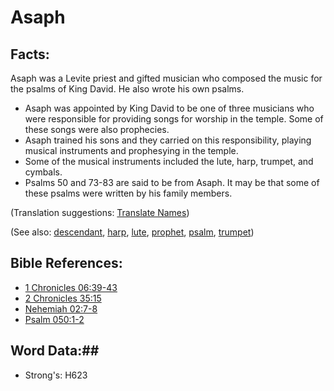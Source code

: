 # Asaph #

## Facts: ##

Asaph was a Levite priest and gifted musician who composed the music for the psalms of King David. He also wrote his own psalms.

* Asaph was appointed by King David to be one of three musicians who were responsible for providing songs for worship in the temple. Some of these songs were also prophecies.
* Asaph trained his sons and they carried on this responsibility, playing musical instruments and prophesying in the temple.
* Some of the musical instruments included the lute, harp, trumpet, and cymbals.
* Psalms 50 and 73-83 are said to be from Asaph. It may be that some of these psalms were written by his family members.

(Translation suggestions: [Translate Names](rc://en/ta/man/translate/translate-names))

(See also: [descendant](../other/descendant.md), [harp](../other/harp.md), [lute](../other/lute.md), [prophet](../kt/prophet.md), [psalm](../kt/psalm.md), [trumpet](../other/trumpet.md))

## Bible References: ##

* [1 Chronicles 06:39-43](rc://en/tn/help/1ch/06/39)
* [2 Chronicles 35:15](rc://en/tn/help/2ch/35/15)
* [Nehemiah 02:7-8](rc://en/tn/help/neh/02/07)
* [Psalm 050:1-2](rc://en/tn/help/psa/050/001)

## Word Data:##

* Strong's: H623
